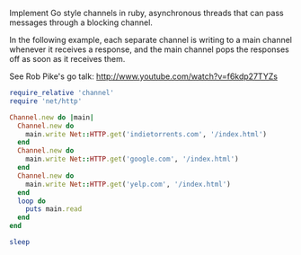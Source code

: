 Implement Go style channels in ruby, asynchronous threads that can pass messages through a blocking channel.

In the following example, each separate channel is writing to a main channel whenever it receives a response, and the main channel pops the responses off as soon as it receives them. 

See Rob Pike's go talk: http://www.youtube.com/watch?v=f6kdp27TYZs

```ruby
require_relative 'channel'
require 'net/http'

Channel.new do |main|
  Channel.new do
    main.write Net::HTTP.get('indietorrents.com', '/index.html')
  end
  Channel.new do
    main.write Net::HTTP.get('google.com', '/index.html')
  end
  Channel.new do
    main.write Net::HTTP.get('yelp.com', '/index.html')
  end
  loop do
    puts main.read
  end
end

sleep
```
